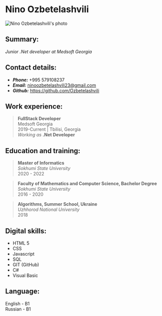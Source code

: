 # Nino Ozbetelashvili
![Nino Ozbetelashvili's photo](https://avatars.githubusercontent.com/u/82936722?s=400&u=43c2b2e84a529981df7dc6ed4d5aadf0ffb8fb7b&v=4)

## Summary:
_Junior .Net developer at Medsoft Georgia_

## Contact details:
* **_Phone:_**  +995 579108237
* **_Email:_**  ninoozbetelashvili23@gmail.com
* **_Github:_** https://github.com/Ozbetelashvili

## Work experience:  

> **FullStack Developer**  
Medsoft Georgia  
2019-Current | Tbilisi, Georgia  
_Working as_ **.Net Developer**

## Education and training:  
> **Master of Informatics**  
_Sokhumi State University_  
2020 - 2022  

> **Faculty of Mathematics and Computer Science, Bachelor Degree**  
_Sokhumi State University_  
2016 - 2020  
  
  > **Algorithms, Summer School, Ukraine**  
_Uzhhorod National University_  
2018  
  
## Digital skills:  
* HTML 5
* CSS
* Javascript
* SQL
* GIT (GitHub)
* C#
* Visual Basic

## Language:
English - B1  
Russian - B1